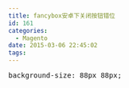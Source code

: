 ```yaml
---
title: fancybox安卓下关闭按钮错位
id: 161
categories:
  - Magento
date: 2015-03-06 22:45:02
tags:
---
```


<pre class="lang:default decode:true ">background-size: 88px 88px;</pre>
&nbsp;